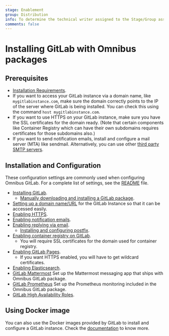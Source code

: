 ```yaml
---
stage: Enablement
group: Distribution
info: To determine the technical writer assigned to the Stage/Group associated with this page, see https://about.gitlab.com/handbook/engineering/ux/technical-writing/#designated-technical-writers
comments: false
---
```


# Installing GitLab with Omnibus packages

## Prerequisites

- [Installation Requirements](https://docs.gitlab.com/ee/install/requirements.html).
- If you want to access your GitLab instance via a domain name, like `mygitlabinstance.com`,
  make sure the domain correctly points to the IP of the server where GitLab is being
  installed. You can check this using the command `host mygitlabinstance.com`.
- If you want to use HTTPS on your GitLab instance, make sure you have the SSL
  certificates for the domain ready. (Note that certain components like
  Container Registry which can have their own subdomains requires certificates for
  those subdomains also.)
- If you want to send notification emails, install and configure a mail server (MTA)
  like sendmail. Alternatively, you can use other [third party SMTP servers](../settings/smtp.md).

## Installation and Configuration

These configuration settings are commonly used when configuring Omnibus GitLab.
For a complete list of settings, see the [README](../README.md#configuring) file.

- [Installing GitLab](https://about.gitlab.com/install/).
  - [Manually downloading and installing a GitLab package](../manual_install.md).
- [Setting up a domain name/URL](../settings/configuration.md#configuring-the-external-url-for-gitlab)
  for the GitLab Instance so that it can be accessed easily.
- [Enabling HTTPS](../settings/nginx.md#enable-https).
- [Enabling notification emails](../settings/smtp.md#smtp-settings).
- [Enabling replying via email](https://docs.gitlab.com/ee/administration/reply_by_email.html#set-it-up).
  - [Installing and configuring postfix](https://docs.gitlab.com/ee/administration/reply_by_email_postfix_setup.html).
- [Enabling container registry on GitLab](https://docs.gitlab.com/ee/administration/packages/container_registry.html#container-registry-domain-configuration).
  - You will require SSL certificates for the domain used for container registry.
- [Enabling GitLab Pages](https://docs.gitlab.com/ee/administration/pages/).
  - If you want HTTPS enabled, you will have to get wildcard certificates.
- [Enabling Elasticsearch](https://docs.gitlab.com/ee/integration/elasticsearch.html).
- [GitLab Mattermost](../gitlab-mattermost/README.md) Set up the Mattermost messaging app that ships with Omnibus GitLab package.
- [GitLab Prometheus](https://docs.gitlab.com/ee/administration/monitoring/performance/prometheus.html)
  Set up the Prometheus monitoring included in the Omnibus GitLab package.
- [GitLab High Availability Roles](../roles/README.md).

## Using Docker image

You can also use the Docker images provided by GitLab to install and configure a GitLab instance.
Check the [documentation](../docker/README.md) to know more.
